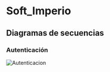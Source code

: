 # Soft_Imperio

## Diagramas de secuencias

### Autenticación

![Autenticacion](./Documentation/Diagrama_de_secuencia_autenticación.png "Autenticación")